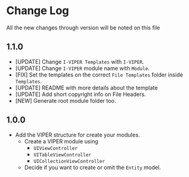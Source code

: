 # Change Log

All the new changes through version will be noted on this file

## 1.1.0

* [UPDATE] Change `I-VIPER Templates` with `I-VIPER`.
* [UPDATE] Change `I-VIPER` module name with `Module`.
* [FIX] Set the templates on the correct `File Templates` folder inside `Templates`.
* [UPDATE] README with more details about the template
* [UPDATE] Add short copyright info on File Headers.
* [NEW] Generate root module folder too.

## 1.0.0

* Add the VIPER structure for create your modules.
  * Create a VIPER module using
    * `UIViewController`
    * `UITableViewController`
    * `UICollectionViewController`
  * Decide if you want to create or omit the `Entity` model.